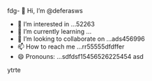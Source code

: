 fdg- 👋 Hi, I’m @deferasws
- 👀 I’m interested in ...52263
- 🌱 I’m currently learning ...
- 💞️ I’m looking to collaborate on ...ads456996
- 📫 How to reach me ...rr55555dfdffer
- 😄 Pronouns: ...sdfdsf15456526225454
asd
<!---5445sdf455dhf5445
deferasws/deferasws is a ✨ special ✨ repository because its `README.md` (this file) appears on your GitHub profile.475reg
You can click the Preview link to take a look at your changes.2062werw
--->
ytrte
